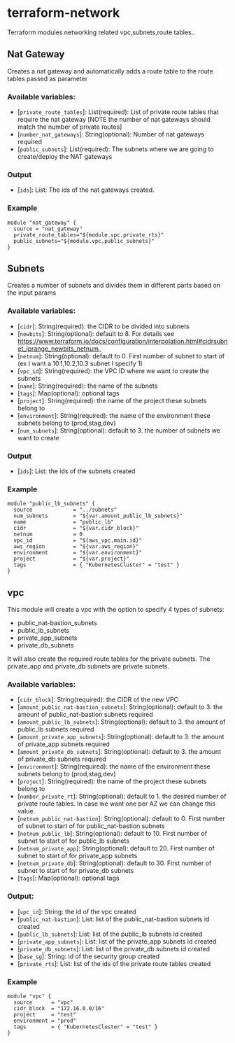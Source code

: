 # terraform-network
Terraform modules networking related vpc,subnets,route tables..

## Nat Gateway
Creates a nat gateway and automatically adds a route table to the route tables passed as parameter

### Available variables:
 * [`private_route_tables`]: List(required): List of private route tables that require the nat gateway [NOTE the number of nat gateways should match the number of private routes]
 * [`number_nat_gateways`]: String(optional):  Number of nat gateways required
 * [`public_subnets`]: List(required): The subnets where we are going to create/deploy the NAT gateways
### Output
 * [`ids`]: List: The ids of the nat gateways created.

### Example
  ```
  module "nat_gateway" {
    source = "nat_gateway"
    private_route_tables="${module.vpc.private_rts}"
    public_subnets="${module.vpc.public_subnets}"
  }
  ```
## Subnets

Creates a number of subnets and divides them in different parts based on the input params

### Available variables:
 * [`cidr`]: String(required): the CIDR to be divided into subnets  
 * [`newbits`]: String(optional): default to 8. For details see https://www.terraform.io/docs/configuration/interpolation.html#cidrsubnet_iprange_newbits_netnum_
 * [`netnum`]: String(optional): default to 0. First number of subnet to start of (ex I want a 10.1,10.2,10.3 subnet I specify 1)
 * [`vpc_id`]: String(required): the VPC ID where we want to create the subnets
 * [`name`]: String(required): the name of the subnets
 * [`tags`]: Map(optional): optional tags
 * [`project`]: String(required): the name of the project these subnets belong to
 * [`environment`]: String(required): the name of the environment these subnets belong to (prod,stag,dev)
 * [`num_subnets`]: String(optional): default to 3. the number of subnets we want to create

### Output
 * [`ids`]: List: the ids of the subnets created

### Example
```
module "public_lb_subnets" {
  source             = "../subnets"
  num_subnets        = "${var.amount_public_lb_subnets}"
  name               = "public_lb"
  cidr               = "${var.cidr_block}"
  netnum             = 0
  vpc_id             = "${aws_vpc.main.id}"
  aws_region         = "${var.aws_region}"
  environment        = "${var.environment}"
  project            = "${var.project}"
  tags               = { "KubernetesCluster" = "test" }
}
```
## vpc
This module will create a vpc with the option to specify 4 types of subnets:
 - public_nat-bastion_subnets
 - public_lb_subnets
 - private_app_subnets
 - private_db_subnets

It will also create the required route tables for the private subnets. The private_app and private_db subnets are private subnets.

### Available variables:
 * [`cidr_block`]: String(required): the CIDR of the new VPC
 * [`amount_public_nat-bastion_subnets`]: String(optional): default to 3. the amount of public_nat-bastion subnets required
 * [`amount_public_lb_subnets`]: String(optional): default to 3. the amount of public_lb subnets required
 * [`amount_private_app_subnets`]: String(optional): default to 3. the amount of private_app subnets required
 * [`amount_private_db_subnets`]: String(optional): default to 3. the amount of private_db subnets required
 * [`environment`]: String(required): the name of the environment these subnets belong to (prod,stag,dev)
 * [`project`]: String(required): the name of the project these subnets belong to
 * [`number_private_rt`]: String(optional): default to 1. the desired number of private route tables. In case we want one per AZ we can change this value.
 * [`netnum_public_nat-bastion`]: String(optional): default to 0. First number of subnet to start of for public_nat-bastion subnets
 * [`netnum_public_lb`]: String(optional): default to 10. First number of subnet to start of for public_lb subnets
 * [`netnum_private_app`]: String(optional): default to 20. First number of subnet to start of for private_app subnets
 * [`netnum_private_db`]: String(optional): default to 30. First number of subnet to start of for private_db subnets
 * [`tags`]: Map(optional): optional tags


### Output:
 * [`vpc_id`]: String: the id of the vpc created
 * [`public_nat-bastion`]: List: list of the public_nat-bastion subnets id created
 * [`public_lb_subnets`]: List: list of the public_lb subnets id created
 * [`private_app_subnets`]: List: list of the private_app subnets id created
 * [`private_db_subnets`]: List: list of the private_db subnets id created
 * [`base_sg`]: String: id of the security group created
 * [`private_rts`]:  List: list of the ids of the private route tables created

### Example
 ```
 module "vpc" {
   source      = "vpc"
   cidr_block  = "172.16.0.0/16"
   project     = "test"
   environment = "prod"
   tags        = { "KubernetesCluster" = "test" }
 }
 ```
